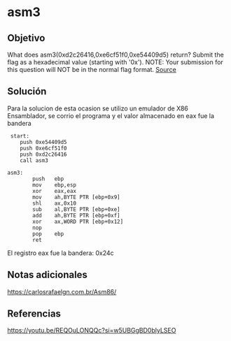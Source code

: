 
#  asm3

## Objetivo
What does asm3(0xd2c26416,0xe6cf51f0,0xe54409d5) return? Submit the flag as a hexadecimal value (starting with '0x'). NOTE: Your submission for this question will NOT be in the normal flag format. [Source](https://jupiter.challenges.picoctf.org/static/df999527eaecf46f259c4337a820856c/test.S)

## Solución

Para la solucion de esta ocasion se utilizo un emulador de X86 Ensamblador, se corrio el programa y el valor almacenado en eax fue la bandera
```shell
 start:
	push 0xe54409d5
	push 0xe6cf51f0
	push 0xd2c26416
	call asm3

asm3:
        push   ebp
        mov    ebp,esp
        xor    eax,eax
        mov    ah,BYTE PTR [ebp+0x9]
        shl    ax,0x10
        sub    al,BYTE PTR [ebp+0xe]
        add    ah,BYTE PTR [ebp+0xf]
        xor    ax,WORD PTR [ebp+0x12]
        nop
        pop    ebp
        ret    
```

El registro eax fue la bandera: 0x24c
## Notas adicionales
https://carlosrafaelgn.com.br/Asm86/

## Referencias

https://youtu.be/REQOuLONQQc?si=w5UBGgBD0blyLSEO